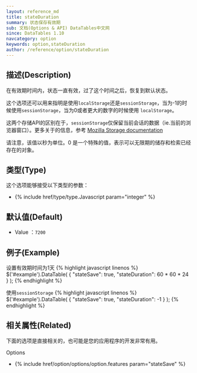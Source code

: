```yaml
---
layout: reference_md
title: stateDuration
summary: 状态保存有效期
sub: 文档(Options & API) DataTables中文网
since: DataTables 1.10
navcategory: option
keywords: option,stateDuration
author: /reference/option/stateDuration
---
```


## 描述(Description)
在有效期时间内，状态一直有效，过了这个时间之后，恢复到默认状态。

这个选项还可以用来指明是使用`localStorage`还是`sessionStorage`，当为-1的时候使用`sessionStorage`，当为0或者更大的数字的时候使用
`localStorage`。

这两个存储API的区别在于，`sessionStorage`仅保留当前会话的数据（ie.当前的浏览器窗口）。更多关于的信息，参考 
[Mozilla Storage documentation](https://developer.mozilla.org/en-US/docs/Web/Guide/API/DOM/Storage)

请注意，该值以秒为单位。0 是一个特殊的值，表示可以无限期的储存和检索已经存在的对象。

## 类型(Type)
这个选项能够接受以下类型的参数：

- {% include href/type/type.Javascript param="integer" %}

## 默认值(Default)
- Value ：`7200`
 
## 例子(Example)
设置有效期时间为1天
{% highlight javascript linenos %}
$('#example').DataTable( {
   "stateSave": true,
    "stateDuration": 60 * 60 * 24
 } );
{% endhighlight %}

使用`sessionStorage`
{% highlight javascript linenos %}
$('#example').DataTable( {
   "stateSave": true,
     "stateDuration": -1
 } );
{% endhighlight %}

## 相关属性(Related)
下面的选项是直接相关的，也可能是您的应用程序的开发非常有用。

Options

- {% include href/option/options/option.features param="stateSave" %}
